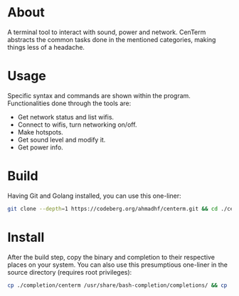 # About
A terminal tool to interact with sound, power and network. CenTerm abstracts the common tasks done in the mentioned categories, making things less of a headache.

# Usage
Specific syntax and commands are shown within the program. Functionalities done through the tools are:
- Get network status and list wifis.
- Connect to wifis, turn networking on/off.
- Make hotspots.
- Get sound level and modify it.
- Get power info.

# Build
Having Git and Golang installed, you can use this one-liner:
```sh
git clone --depth=1 https://codeberg.org/ahmadhf/centerm.git && cd ./centerm-source && go build
```

# Install
After the build step, copy the binary and completion to their respective places on your system.
You can also use this presumptious one-liner in the source directory (requires root privileges):
```sh
cp ./completion/centerm /usr/share/bash-completion/completions/ && cp ./centerm /usr/local/bin/
```
